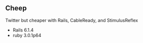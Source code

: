 ## Cheep

Twitter but cheaper with Rails, CableReady, and StimulusReflex

* Rails 6.1.4
* ruby 3.0.1p64